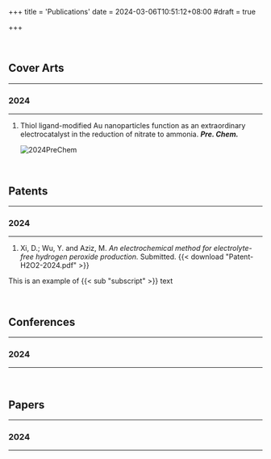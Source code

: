 +++
title = 'Publications'
date = 2024-03-06T10:51:12+08:00
#draft = true

+++

&nbsp;

## Cover Arts

------

### 2024

------

1. Thiol ligand-modified Au nanoparticles function as an extraordinary electrocatalyst in the reduction of nitrate to ammonia. ***Pre. Chem.***

   ![2024PreChem](/pub-img/Cover-Art-2024-Pre-Chem.png)

&nbsp;

## Patents

------

### 2024

------

1. Xi, D.; Wu, Y. and Aziz, M. *An electrochemical method for electrolyte-free hydrogen peroxide production.* Submitted. {{< download "Patent-H2O2-2024.pdf" >}}

This is an example of {{< sub "subscript" >}} text

&nbsp;

## Conferences

------

### 2024

------



&nbsp;

## Papers

------

### 2024

------



&nbsp;
